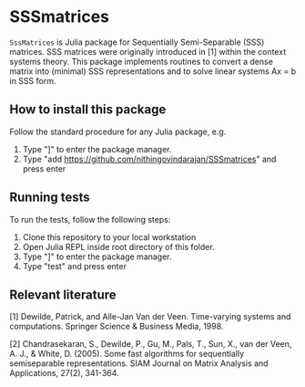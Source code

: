 # SSSmatrices

`SssMatrices` is Julia package for Sequentially Semi-Separable (SSS) matrices. SSS matrices were originally introduced in [1] within the context systems theory. This package implements routines to convert a dense matrix into (minimal) SSS representations and to solve linear systems Ax = b in SSS form. 

## How to install this package

Follow the standard procedure for any Julia package, e.g.

1. Type "]" to enter the package manager.
2. Type "add https://github.com/nithingovindarajan/SSSmatrices" and press enter 


## Running tests

To run the tests, follow the following steps:
1. Clone this repository to your local workstation
2. Open Julia REPL inside root directory of this folder.
3. Type "]" to enter the package manager.
4. Type "test" and press enter 

## Relevant literature

[1] Dewilde, Patrick, and Alle-Jan Van der Veen. Time-varying systems and computations. Springer Science & Business Media, 1998.

[2] Chandrasekaran, S., Dewilde, P., Gu, M., Pals, T., Sun, X., van der Veen, A. J., & White, D. (2005). Some fast algorithms for sequentially semiseparable representations. SIAM Journal on Matrix Analysis and Applications, 27(2), 341-364.



<!-- 
GOALS:
- QR-based solver
- add ULV
- Transposing SSS matrices
- LU decomposition
- QR decomposition
- SSS matrix-matrix multiply
- SSS inverse
- extnd solvers to minimum norm and overdetermined systems
- Toeplitz solver: Chandrasekaran, S., Gu, M., Sun, X., Xia, J., & Zhu, J. (2008). A superfast algorithm for Toeplitz systems of linear equations. SIAM Journal on Matrix Analysis and Applications, 29(4), 1247-1266.
 -->





